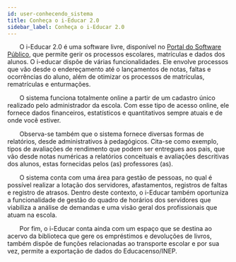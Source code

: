 ```yaml
---
id: user-conhecendo_sistema
title: Conheça o i-Educar 2.0
sidebar_label: Conheça o i-Educar 2.0
---
```


&nbsp;&nbsp;&nbsp;&nbsp;&nbsp;&nbsp;&nbsp;O i-Educar 2.0 é uma software livre, disponível no <a href="https://softwarepublico.gov.br/social/i-educar" target="_blank">Portal do Software Público</a>, que permite gerir os processos escolares, matrículas e dados dos alunos. O i-educar dispõe de várias funcionalidades. Ele envolve processos que vão desde o endereçamento até o lançamentos de notas, faltas e ocorrências do aluno, além de otimizar os processos de matrículas, rematrículas e enturmações.

&nbsp;&nbsp;&nbsp;&nbsp;&nbsp;&nbsp;&nbsp;O sistema funciona totalmente online a partir de um cadastro único realizado pelo administrador da escola. Com esse tipo de acesso online, ele fornece dados financeiros, estatísticos e quantitativos sempre atuais e de onde você estiver.

&nbsp;&nbsp;&nbsp;&nbsp;&nbsp;&nbsp;&nbsp;Observa-se também que o sistema fornece diversas formas de relatórios, desde administrativos à pedagógicos.  Cita-se como exemplo,  tipos de avaliações de rendimento que podem ser entregues aos pais, que vão desde notas numéricas a relatórios conceituais e avaliações descritivas dos alunos, estas fornecidas pelos (as) professores (as).

&nbsp;&nbsp;&nbsp;&nbsp;&nbsp;&nbsp;&nbsp;O sistema conta com uma área para gestão de pessoas, no qual é possível realizar a lotação dos servidores, afastamentos, registros de faltas e registro de atrasos. Dentro deste contexto, o i-Educar também oportuniza a funcionalidade de gestão do quadro de horários dos servidores que viabiliza a análise de demandas e uma visão geral dos profissionais que atuam na escola.

&nbsp;&nbsp;&nbsp;&nbsp;&nbsp;&nbsp;&nbsp;Por fim, o i-Educar conta ainda com um espaço que se destina ao acervo da biblioteca que gere os empréstimos e devoluções de livros, também dispõe de funções relacionadas ao transporte escolar e por sua vez, permite a exportação de dados do Educacenso/INEP.
